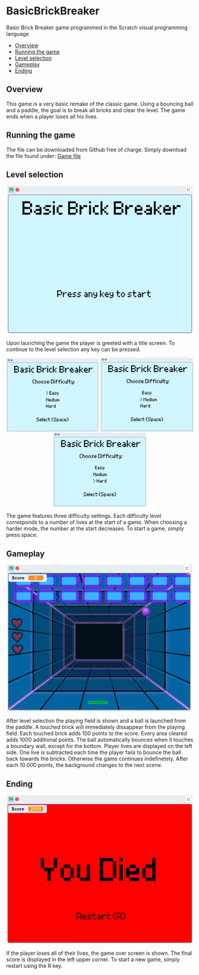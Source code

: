 # BasicBrickBreaker
Basic Brick Breaker game programmed in the Scratch visual programming language
- [Overview](#overview)
- [Running the game](#running-the-game)
- [Level selection](#level-selection)
- [Gameplay](#gameplay)
- [Ending](#ending) 

## Overview
This game is a very basic remake of the classic game.
Using a bouncing ball and a paddle, the goal is to break all bricks and clear the level.
The game ends when a player loses all his lives.

## Running the game
The file can be downloaded from Github free of charge.
Simply download the file found under:
[Game file](../../master)

## Level selection
<p align="middle">
<img src="img/title_screen.png" width="500" title="Title screen" alt="Title screen" />
</p>

Upon launching the game the player is greeted with a title screen.
To continue to the level selection any key can be pressed.

<p align="middle">
	<img src="img/easy_mode.png" width="250" title="Easy mode selected" alt="Easy mode selected"/>
	<img src="img/medium_mode.png" width="250" title="Medium mode selected" alt="Medium mode selected"/>
	<img src="img/hard_mode.png" width="250" title="Hard mode selected" alt="Hard mode selected"/>
</p>
The game features three difficulty settings. Each difficulty level corresponds to a number of lives at the start of a game. When choosing a harder mode, the number at the start decreases.
To start a game, simply press space.

## Gameplay
<p align="middle">
<img src="img/game.png" width="500" title="Gameplay" alt="Gameplay" />
</p>
After level selection the playing field is shown and a ball is launched from the paddle.
A touched brick will immediately dissappear from the playing field.
Each touched brick adds 100 points to the score. Every area cleared adds 1000 additional points.
The ball automatically bounces when it touches a boundary wall, except for the bottom.
Player lives are displayed on the left side.
One live is subtracted each time the player fails to bounce the ball back towards the bricks.
Otherwise the game continues indefinetely.
After each 10 000 points, the background changes to the next scene.

## Ending
<p align="middle">
<img src="img/end_game.png" width="500" title="Endscreen" alt="Endscreen" />
</p>
If the player loses all of their lives, the game over screen is shown.
The final score is displayed in the left upper corner.
To start a new game, simply restart using the R key.
